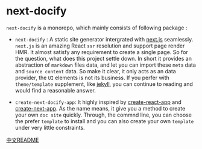 # next-docify

`next-docify` is a monorepo, which mainly consists of following package :

- `next-docify` : A static site generator intergrated with [next.js](https://github.com/zeit/next.js/) seamlessly. `next.js` is an amazing React `ssr` resolution and support page render HMR. It almost satisfy any requirement to create a single page. So for the question, what does this project settle down. In short it provides an abstraction of `markdown` files data, and let you can import these `meta` data and `source content` data. So make it clear, it only acts as an data provider, the `UI` elements is not its business. If you perfer with `theme/template` supplement, like [jekyll](https://jekyllrb.com/), you can continue to reading and would find a reasonable answer.

- `create-next-docify-app`: It highly inspired by [create-react-app](https://github.com/facebook/create-react-app) and [create-next-app](https://github.com/segmentio/create-next-app). As the name means, it give you a method to create your own `doc site` quickly. Through, the commnd line, you can choose the prefer `template` to install and you can also create your own `template` under very little constraints.

[中文README](README-zh_CN.md)